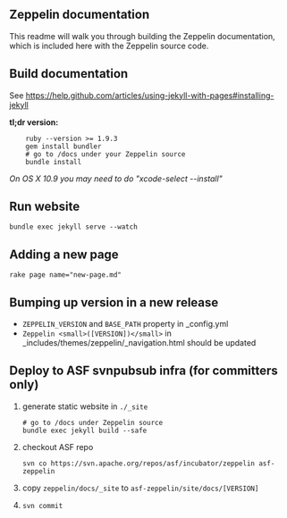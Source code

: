 ## Zeppelin documentation

This readme will walk you through building the Zeppelin documentation, which is included here with the Zeppelin source code.


## Build documentation
See https://help.github.com/articles/using-jekyll-with-pages#installing-jekyll

**tl;dr version:**

```
    ruby --version >= 1.9.3
    gem install bundler
    # go to /docs under your Zeppelin source
    bundle install
```

*On OS X 10.9 you may need to do "xcode-select --install"*


## Run website

    bundle exec jekyll serve --watch


## Adding a new page

    rake page name="new-page.md"


## Bumping up version in a new release

   * `ZEPPELIN_VERSION` and `BASE_PATH` property in _config.yml
   * `Zeppelin <small>([VERSION])</small>` in _includes/themes/zeppelin/_navigation.html
should be updated


## Deploy to ASF svnpubsub infra (for committers only)
 1. generate static website in `./_site`
    ```
    # go to /docs under Zeppelin source
    bundle exec jekyll build --safe
    ```

 2. checkout ASF repo
    ```
    svn co https://svn.apache.org/repos/asf/incubator/zeppelin asf-zeppelin
    ```
 3. copy `zeppelin/docs/_site` to `asf-zeppelin/site/docs/[VERSION]`
 4. ```svn commit```
